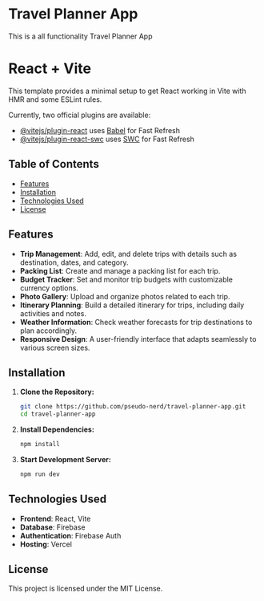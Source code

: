 # Travel Planner App

This is a all functionality Travel Planner App
# React + Vite

This template provides a minimal setup to get React working in Vite with HMR and some ESLint rules.

Currently, two official plugins are available:

- [@vitejs/plugin-react](https://github.com/vitejs/vite-plugin-react/blob/main/packages/plugin-react/README.md) uses [Babel](https://babeljs.io/) for Fast Refresh
- [@vitejs/plugin-react-swc](https://github.com/vitejs/vite-plugin-react-swc) uses [SWC](https://swc.rs/) for Fast Refresh


## Table of Contents
- [Features](#features)
- [Installation](#installation)
- [Technologies Used](#technologies-used)
- [License](#license)

## Features

- **Trip Management**: Add, edit, and delete trips with details such as destination, dates, and category.
- **Packing List**: Create and manage a packing list for each trip.
- **Budget Tracker**: Set and monitor trip budgets with customizable currency options.
- **Photo Gallery**: Upload and organize photos related to each trip.
- **Itinerary Planning**: Build a detailed itinerary for trips, including daily activities and notes.
- **Weather Information**: Check weather forecasts for trip destinations to plan accordingly.
- **Responsive Design**: A user-friendly interface that adapts seamlessly to various screen sizes.


## Installation

1. **Clone the Repository:**
   ```bash
   git clone https://github.com/pseudo-nerd/travel-planner-app.git
   cd travel-planner-app

2. **Install Dependencies:**
   ```bash
   npm install

3. **Start Development Server:**
    ```bash
    npm run dev
    
## Technologies Used

- **Frontend**: React, Vite
- **Database**: Firebase
- **Authentication**: Firebase Auth
- **Hosting**: Vercel

## License

This project is licensed under the MIT License.